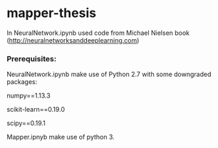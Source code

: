 # mapper-thesis

In NeuralNetwork.ipynb used code from Michael Nielsen book (http://neuralnetworksanddeeplearning.com)

### Prerequisites:

NeuralNetwork.ipynb make use of Python 2.7 with some downgraded packages:

numpy==1.13.3

scikit-learn==0.19.0

scipy==0.19.1

Mapper.ipnyb make use of python 3.
